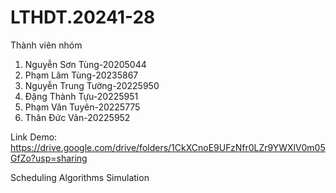 # LTHDT.20241-28
Thành viên nhóm
1. Nguyễn Sơn Tùng-20205044
2. Phạm Lâm Tùng-20235867
3. Nguyễn Trung Tường-20225950
4. Đặng Thành Tựu-20225951
5. Phạm Văn Tuyên-20225775
6. Thân Đức Vân-20225952

Link Demo: https://drive.google.com/drive/folders/1CkXCnoE9UFzNfr0LZr9YWXlV0m05GfZo?usp=sharing

Scheduling Algorithms Simulation
